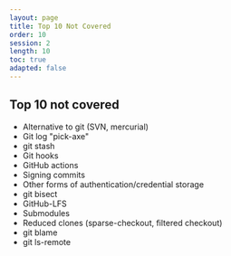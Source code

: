 ```yaml
---
layout: page
title: Top 10 Not Covered
order: 10
session: 2
length: 10
toc: true
adapted: false
---
```


## Top 10 not covered

- Alternative to git (SVN, mercurial)
- Git log "pick-axe"
- git stash
- Git hooks
- GitHub actions
- Signing commits
- Other forms of authentication/credential storage
- git bisect
- GitHub-LFS
- Submodules
- Reduced clones (sparse-checkout, filtered checkout)
- git blame
- git ls-remote
